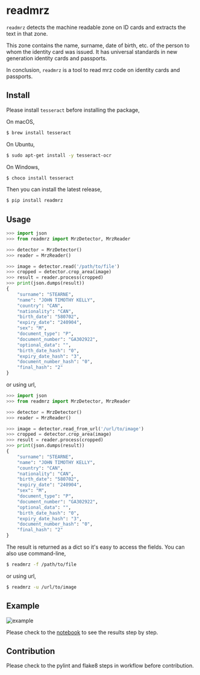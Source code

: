 # readmrz

`readmrz` detects the machine readable zone on ID cards and extracts the text in that zone.

This zone contains the name, surname, date of birth, etc. of the person to whom the identity card was issued.
It has universal standards in new generation identity cards and passports.

In conclusion, `readmrz` is a tool to read mrz code on identity cards and passports.

## Install

Please install `tesseract` before installing the package,

On macOS,

```zsh
$ brew install tesseract
```

On Ubuntu,

```zsh
$ sudo apt-get install -y tesseract-ocr
```

On Windows,

```zsh
$ choco install tesseract
```

Then you can install the latest release,

```zsh
$ pip install readmrz
```

## Usage

```python
>>> import json
>>> from readmrz import MrzDetector, MrzReader

>>> detector = MrzDetector()
>>> reader = MrzReader()

>>> image = detector.read('/path/to/file')
>>> cropped = detector.crop_area(image)
>>> result = reader.process(cropped)
>>> print(json.dumps(result))
{
    "surname": "STEARNE",
    "name": "JOHN TIMOTHY KELLY",
    "country": "CAN",
    "nationality": "CAN",
    "birth_date": "580702",
    "expiry_date": "240904",
    "sex": "M",
    "document_type": "P",
    "document_number": "GA302922",
    "optional_data": "",
    "birth_date_hash": "0",
    "expiry_date_hash": "3",
    "document_number_hash": "0",
    "final_hash": "2"
}
```

or using url,

```python
>>> import json
>>> from readmrz import MrzDetector, MrzReader

>>> detector = MrzDetector()
>>> reader = MrzReader()

>>> image = detector.read_from_url('/url/to/image')
>>> cropped = detector.crop_area(image)
>>> result = reader.process(cropped)
>>> print(json.dumps(result))
{
    "surname": "STEARNE",
    "name": "JOHN TIMOTHY KELLY",
    "country": "CAN",
    "nationality": "CAN",
    "birth_date": "580702",
    "expiry_date": "240904",
    "sex": "M",
    "document_type": "P",
    "document_number": "GA302922",
    "optional_data": "",
    "birth_date_hash": "0",
    "expiry_date_hash": "3",
    "document_number_hash": "0",
    "final_hash": "2"
}
```

The result is returned as a dict so it's easy to access the fields. You can also use command-line,

```zsh
$ readmrz -f /path/to/file
```

or using url,

```zsh
$ readmrz -u /url/to/image
```

## Example

![example](/images/flow.jpg)

Please check to the [notebook](https://github.com/egemenzeytinci/readmrz/blob/master/notebook/example.ipynb) to see the results step by step.

## Contribution

Please check to the pylint and flake8 steps in workflow before contribution.
